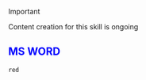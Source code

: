 > [!IMPORTANT]
> Content creation for this skill is ongoing

## <span style="color:blue;">MS WORD</span>
`red`